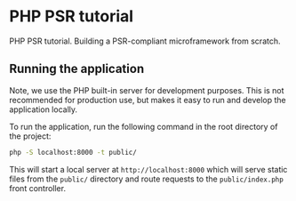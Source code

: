 # PHP PSR tutorial

PHP PSR tutorial. Building a PSR-compliant microframework from scratch.

## Running the application

Note, we use the PHP built-in server for development purposes.
This is not recommended for production use, but makes it easy to run and develop the application locally.

To run the application, run the following command in the root directory of the project:

```bash
php -S localhost:8000 -t public/
```

This will start a local server at `http://localhost:8000` which will serve static files from the `public/` directory and route requests to the `public/index.php` front
controller.